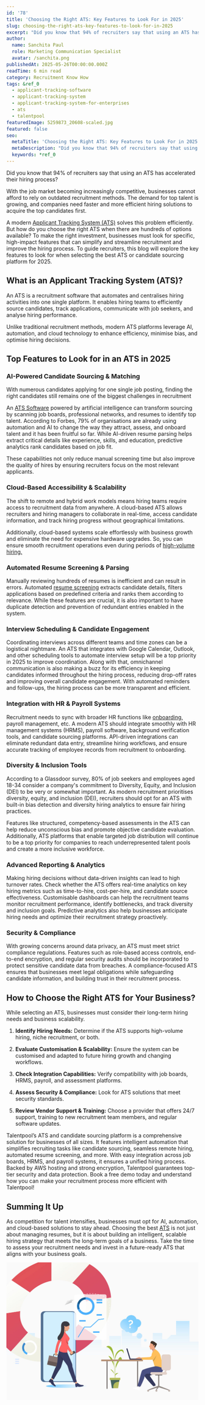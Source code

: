 ```yaml
---
id: '78'
title: 'Choosing the Right ATS: Key Features to Look For in 2025'
slug: choosing-the-right-ats-key-features-to-look-for-in-2025
excerpt: "Did you know that 94% of recruiters say that using an ATS has accelerated their hiring process?\_\n\nWith the job market becoming increasingly competitive, businesses cannot afford to rely on outdated r..."
author:
  name: Sanchita Paul
  role: Marketing Communication Specialist
  avatar: /sanchita.png
publishedAt: 2025-05-26T00:00:00.000Z
readTime: 6 min read
category: Recruitment Know How
tags: &ref_0
  - applicant-tracking-software
  - applicant-tracking-system
  - applicant-tracking-system-for-enterprises
  - ats
  - talentpool
featuredImage: 5259873_20608-scaled.jpg
featured: false
seo:
  metaTitle: 'Choosing the Right ATS: Key Features to Look For in 2025'
  metaDescription: "Did you know that 94% of recruiters say that using an ATS has accelerated their hiring process?\_\n\nWith the job market becoming increasingly competitive, businesses cannot afford to rely on outdated r..."
  keywords: *ref_0
---
```


Did you know that 94% of recruiters say that using an ATS has accelerated their hiring process? 

With the job market becoming increasingly competitive, businesses cannot afford to rely on outdated recruitment methods. The demand for top talent is growing, and companies need faster and more efficient hiring solutions to acquire the top candidates first.  

A modern [Applicant Tracking System (ATS)](https://www.thetalentpool.ai/blogs/recruiters-guide-applicant-tracking-system-ats/) solves this problem efficiently. But how do you choose the right ATS when there are hundreds of options available? To make the right investment, businesses must look for specific, high-impact features that can simplify and streamline recruitment and improve the hiring process. To guide recruiters, this blog will explore the key features to look for when selecting the best ATS or candidate sourcing platform for 2025.   

## **What is an Applicant Tracking System (ATS)?**  

An ATS is a recruitment software that automates and centralises hiring activities into one single platform. It enables hiring teams to efficiently source candidates, track applications, communicate with job seekers, and analyse hiring performance.   

Unlike traditional recruitment methods, modern ATS platforms leverage AI, automation, and cloud technology to enhance efficiency, minimise bias, and optimise hiring decisions.  

## **Top Features to Look for in an ATS in 2025**  

### **AI-Powered Candidate Sourcing & Matching**  

With numerous candidates applying for one single job posting, finding the right candidates still remains one of the biggest challenges in recruitment   

An [ATS Software](https://www.thetalentpool.ai/blogs/is-ats-software-the-key-to-efficient-recruitment/) powered by artificial intelligence can transform sourcing by scanning job boards, professional networks, and resumes to identify top talent. According to Forbes, 79% of organisations are already using automation and AI to change the way they attract, assess, and onboard talent and it has been fruitful so far. While AI-driven resume parsing helps extract critical details like experience, skills, and education, predictive analytics rank candidates based on job fit.   

These capabilities not only reduce manual screening time but also improve the quality of hires by ensuring recruiters focus on the most relevant applicants.  

### **Cloud-Based Accessibility & Scalability**  

The shift to remote and hybrid work models means hiring teams require access to recruitment data from anywhere. A cloud-based ATS allows recruiters and hiring managers to collaborate in real-time, access candidate information, and track hiring progress without geographical limitations.   

Additionally, cloud-based systems scale effortlessly with business growth and eliminate the need for expensive hardware upgrades. So, you can ensure smooth recruitment operations even during periods of [high-volume hiring.](https://www.thetalentpool.ai/blogs/what-is-high-volume-hiring-top-strategies-to-survive-high-volume-hiring/)  

### **Automated Resume Screening & Parsing**  

Manually reviewing hundreds of resumes is inefficient and can result in errors. Automated [resume screening](https://www.thetalentpool.ai/blogs/resume-screening-for-precise-hiring-a-guide-for-recruiters/) extracts candidate details, filters applications based on predefined criteria and ranks them according to relevance. While these features are crucial, it is also important to have duplicate detection and prevention of redundant entries enabled in the system.   

### **Interview Scheduling & Candidate Engagement**  

Coordinating interviews across different teams and time zones can be a logistical nightmare. An ATS that integrates with Google Calendar, Outlook, and other scheduling tools to automate interview setup will be a top priority in 2025 to improve coordination. Along with that, omnichannel communication is also making a buzz for its efficiency in keeping candidates informed throughout the hiring process, reducing drop-off rates and improving overall candidate engagement. With automated reminders and follow-ups, the hiring process can be more transparent and efficient.  

### **Integration with HR & Payroll Systems**  

Recruitment needs to sync with broader HR functions like [onboarding,](https://www.thetalentpool.ai/blogs/3-naukri-features-help-recruiters-boost-their-productivity/) payroll management, etc. A modern ATS should integrate smoothly with HR management systems (HRMS), payroll software, background verification tools, and candidate sourcing platforms. API-driven integrations can eliminate redundant data entry, streamline hiring workflows, and ensure accurate tracking of employee records from recruitment to onboarding.  

### **Diversity & Inclusion Tools**  

According to a Glassdoor survey, 80% of job seekers and employees aged 18-34 consider a company's commitment to Diversity, Equity, and Inclusion (DEI) to be very or somewhat important. As modern recruitment prioritises diversity, equity, and inclusion (DEI), recruiters should opt for an ATS with built-in bias detection and diversity hiring analytics to ensure fair hiring practices.   

Features like structured, competency-based assessments in the ATS can help reduce unconscious bias and promote objective candidate evaluation. Additionally, ATS platforms that enable targeted job distribution will continue to be a top priority for companies to reach underrepresented talent pools and create a more inclusive workforce.  

### **Advanced Reporting & Analytics**  

Making hiring decisions without data-driven insights can lead to high turnover rates. Check whether the ATS offers real-time analytics on key hiring metrics such as time-to-hire, cost-per-hire, and candidate source effectiveness. Customisable dashboards can help the recruitment teams monitor recruitment performance, identify bottlenecks, and track diversity and inclusion goals. Predictive analytics also help businesses anticipate hiring needs and optimize their recruitment strategy proactively.  

### **Security & Compliance**  

With growing concerns around data privacy, an ATS must meet strict compliance regulations. Features such as role-based access controls, end-to-end encryption, and regular security audits should be incorporated to protect sensitive candidate data from breaches. A compliance-focused ATS ensures that businesses meet legal obligations while safeguarding candidate information, and building trust in their recruitment process.  

## **How to Choose the Right ATS for Your Business?**

While selecting an ATS, businesses must consider their long-term hiring needs and business scalability.  

1. **Identify Hiring Needs:** Determine if the ATS supports high-volume hiring, niche recruitment, or both.  

2. **Evaluate Customisation & Scalability:** Ensure the system can be customised and adapted to future hiring growth and changing workflows.  

3. **Check Integration Capabilities:** Verify compatibility with job boards, HRMS, payroll, and assessment platforms.  

4. **Assess Security & Compliance:** Look for ATS solutions that meet security standards.  

5. **Review Vendor Support & Training:** Choose a provider that offers 24/7 support, training to new recruitment team members, and regular software updates.  

Talentpool’s ATS and candidate sourcing platform is a comprehensive solution for businesses of all sizes. It features intelligent automation that simplifies recruiting tasks like candidate sourcing, seamless remote hiring, automated resume screening, and more. With easy integration across job boards, HRMS, and payroll systems, it ensures a unified hiring process. Backed by AWS hosting and strong encryption, Talentpool guarantees top-tier security and data protection. Book a free demo today and understand how you can make your recruitment process more efficient with Talentpool!  

## **Summing It Up**  

As competition for talent intensifies, businesses must opt for AI, automation, and cloud-based solutions to stay ahead. Choosing the best [ATS](https://www.thetalentpool.ai/blogs/the-future-of-applicant-tracking-systems-ats/) is not just about managing resumes, but it is about building an intelligent, scalable hiring strategy that meets the long-term goals of a business. Take the time to assess your recruitment needs and invest in a future-ready ATS that aligns with your business goals. 

![](images/5259873_20608-1024x731.jpg)
